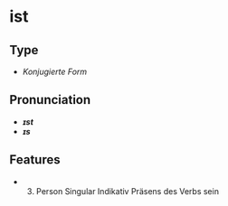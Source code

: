 # ist
## Type
- _Konjugierte Form_
## Pronunciation
- **_ɪst_**
- **_ɪs_**
## Features
-  3. Person Singular Indikativ Präsens des Verbs sein
